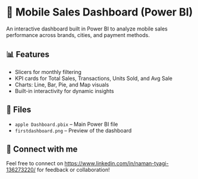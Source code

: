 # 📱 Mobile Sales Dashboard (Power BI)

An interactive dashboard built in Power BI to analyze mobile sales performance across brands, cities, and payment methods.

## 📊 Features
- Slicers for monthly filtering
- KPI cards for Total Sales, Transactions, Units Sold, and Avg Sale
- Charts: Line, Bar, Pie, and Map visuals
- Built-in interactivity for dynamic insights

## 📁 Files
- `apple Dashboard.pbix` – Main Power BI file
- `firstdashboard.png` – Preview of the dashboard

## 🔗 Connect with me
Feel free to connect on https://www.linkedin.com/in/naman-tyagi-136273220/ for feedback or collaboration!
